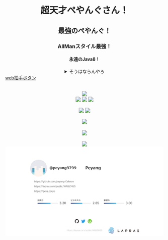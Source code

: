 <h1 align="center">超天才ぺやんぐさん！</h1>
<h2 align="center">最強のぺやんぐ！</h2>
<h3 align="center">AllManスタイル最強！</h3>
<h4 align="center">永遠のJava8！</h4>
  <details align="center">
    <summary>そうはならんやろ</summary>
    なっとるやろがい
  </details>
  <a href="http://clap.webclap.com/clap.php?id=4SBCdSDI.97PjUFjsa7uds-o.nDxnnQ@&page_id=githubProfile" target="_blank" onclick="window.open('http://clap.webclap.com/clap.php?id=4SBCdSDI.97PjUFjsa7uds-o.nDxnnQ@&page_id=githubProfile','webclap','toolbar=no,location=no,directories=no,status=no,scrollbars=yes,resizable=yes');return false;">web拍手ボタン</a>
<p align="center">

<br>
    <a href="http://www.rays-counter.com/"><img align="center" src="http://www.rays-counter.com/d479_f6_025/6035578ba4ece/"></a>
  
  <br>
  <a href="mailto:contact@mail.peya.tokyo"><img align="center" src="https://img.shields.io/static/v1?label=Contact&message=Mail&color=%23E45648&style=flat-square"></a>
  <img align="center" src="https://img.shields.io/static/v1?label=Discord&message=Peyang%230001&color=%237289DA&style=flat-square">
  <a href="https://twitter.com/peyang9799"><img align="center" src="https://img.shields.io/static/v1?label=Twitter&message=peyang9799&color=%231DA1F2&style=flat-square"></a>
  <br>
  <br>
  <a href="https://github.com/anuraghazra/github-readme-stats"><img align="center" src="https://github-readme-stats.vercel.app/api?username=peyang-Celeron&show_icons=true&theme=tokyonight" height="200"></a>
  <a href="https://github.com/ryo-ma/github-profile-trophy"><img align="center" src="https://github-profile-trophy.vercel.app/?username=peyang-Celeron&row=1&no-bg=true&no-frame=true&theme=darkhub"></a>
  <br>
  <br>
  <a href="https://github.com/anuraghazra/github-readme-stats"><img align="center" src="https://github-readme-stats.vercel.app/api/top-langs?username=peyang-Celeron&show_icons=true&theme=tokyonight&hide=shell&layout=compact" height="200"></a>
  <br>
  <br>
  <a href="https://github.com/anuraghazra/github-readme-stats"><img align="center" src="https://github-readme-stats.vercel.app/api/pin/?username=TeamKun&repo=TeamKunPluginManager&theme=tokyonight" height="200"></a>
  <br>
  <br>
  <a href="https://profile.codersrank.io/user/peyang-celeron/"><img align="center" src="https://cr-ss-service.azurewebsites.net/api/ScreenShot?widget=summary&username=peyang-Celeron" width="600"></a>
  <br>
  <a href="https://lapras.com/public/WNSZMG5"><img align="center" src="https://raw.githubusercontent.com/peyang-Celeron/peyang-Celeron/master/slide-summary.png"></a>
</p>
